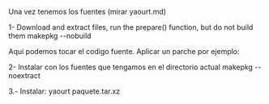 Una vez tenemos los fuentes (mirar yaourt.md)

1- Download and extract files, run the prepare() function, but do not build them
makepkg --nobuild

Aqui podemos tocar el codigo fuente.
Aplicar un parche por ejemplo:


2- Instalar con los fuentes que tengamos en el directorio actual
makepkg --noextract

3.- Instalar:
yaourt paquete.tar.xz
